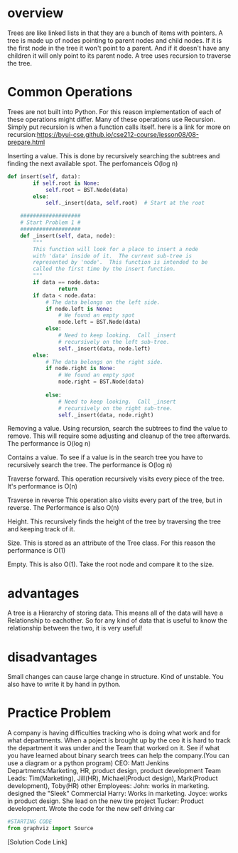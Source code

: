 # overview
Trees are like linked lists in that they are a bunch of items with pointers. A tree is made up of nodes pointing to parent nodes and child nodes. If it is the first node in the tree it won't point to a parent. And if it doesn't have any children it will only point to its parent node. A tree uses recursion to traverse the tree.


# Common Operations 
Trees are not built into Python. For this reason implementation of each of these operations might differ. Many of these operations use Recursion. Simply put recursion is when a function calls itself.
here is a link for more on recursion:https://byui-cse.github.io/cse212-course/lesson08/08-prepare.html

Inserting a value. This is done by recursively searching the subtrees and finding the next available spot. The perfomanceis O(log n)
```python
def insert(self, data):
        if self.root is None:
            self.root = BST.Node(data)
        else:
            self._insert(data, self.root)  # Start at the root

    ###################
    # Start Problem 1 #
    ###################
    def _insert(self, data, node):
        """
        This function will look for a place to insert a node
        with 'data' inside of it.  The current sub-tree is
        represented by 'node'.  This function is intended to be
        called the first time by the insert function.
        """
        if data == node.data:
                return
        if data < node.data:
            # The data belongs on the left side.
            if node.left is None:
                # We found an empty spot
                node.left = BST.Node(data)
            else:
                # Need to keep looking.  Call _insert
                # recursively on the left sub-tree.
                self._insert(data, node.left)
        else:
            # The data belongs on the right side.
            if node.right is None:
                # We found an empty spot
                node.right = BST.Node(data)
            
            else:
                # Need to keep looking.  Call _insert
                # recursively on the right sub-tree.
                self._insert(data, node.right)
```

Removing a value. Using recursion, search the subtrees to find the value to remove. This will require some adjusting and cleanup of the tree afterwards. The performance is O(log n)

Contains a value. To see if a value is in the search tree you have to recursively search the tree. The performance is O(log n)

Traverse forward. This operation recursively visits every piece of the tree. It's performance is O(n)

Traverse in reverse This operation also visits every part of the tree, but in reverse. The Performance is also O(n)

Height. This recursively finds the height of the tree by traversing the tree and keeping track of it.

Size. This is stored as an attribute of the Tree class. For this reason the performance is O(1)

Empty. This is also O(1). Take the root node and compare it to the size.

# advantages
A tree is a Hierarchy of storing data. This means all of the data will have a Relationship to eachother. So for any kind of data that is useful to know the relationship between the two, it is very useful!

# disadvantages
Small changes can cause large change in structure. Kind of unstable. You also have to write it by hand in python.

# Practice Problem
A company is having difficulties tracking who is doing what work and for what departments. When a poject is brought up by the ceo it is hard to track the department it was under and the Team that worked on it. See if what you have learned about binary search trees can help the company.(You can use a diagram or a python program)
CEO: Matt Jenkins
Departments:Marketing, HR, product design, product development
Team Leads: Tim(Marketing), Jill(HR), Michael(Product design), Mark(Product development), Toby(HR)
other Employees:
John: works in marketing. designed the "Sleek" Commercial
Harry: Works in marketing.
Joyce: works in product design. She lead on the new tire project
Tucker: Product development. Wrote the code for the new self driving car

```python
#STARTING CODE
from graphviz import Source
```

[Solution Code Link]



